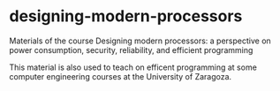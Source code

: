 # designing-modern-processors
Materials of the course Designing modern processors: a perspective on power consumption, security, reliability, and efficient programming

This material is also used to teach on efficent programming at some computer engineering courses at the University of Zaragoza.
